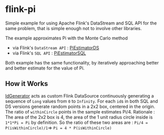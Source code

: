 # flink-pi


Simple example for using Apache Flink's DataStream 
and SQL API for the same problem, that is simple enough 
not to involve other libraries. 

The example approximates Pi with the Monte Carlo method 
* via Flink's `DataStream API` : [PiEstimatorDS](https://github.com/bekisz/flink-pi/blob/main/src/main/scala/com/github/bekisz/flink/example/pi/PiEstimatorDS.scala)
* via Flink's `SQL API` : [PiEstimatorSQL](https://github.com/bekisz/flink-pi/blob/main/src/main/scala/com/github/bekisz/flink/example/pi/PiEstimatorSQL.scala)

Both example has the same functionality, by iteratively 
approaching better and better estimate for the value of Pi. 

## How it Works 

[IdGenerator](https://github.com/bekisz/flink-pi/blob/main/src/main/scala/com/github/bekisz/flink/example/pi/IdGenerator.scala) 
acts as custom Flink DataSource continuously generating a sequence of `Long` values from `0` to `Infinity`.
For each `id`s  in both SQL and DS versions generate random points in a 2x2 box, centered in the origin.
The ratio of `withinCircle` points in the sample estimates Pi/4.
Rationale : The area of the 2x2 box is 4, the area of the 1 unit radius circle inside is `1*1*Pi = Pi`
by definition. So the ratio of these two areas are :
`Pi/4 = P(isWithinCircle)/1`=> `Pi = 4 * P(isWithinCircle)`

